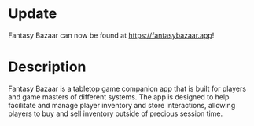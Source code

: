 # Update

Fantasy Bazaar can now be found at https://fantasybazaar.app!

# Description

Fantasy Bazaar is a tabletop game companion app that is built for players and game masters of different systems. The app is designed to help facilitate and manage player inventory and store interactions, allowing players to buy and sell inventory outside of precious session time.

